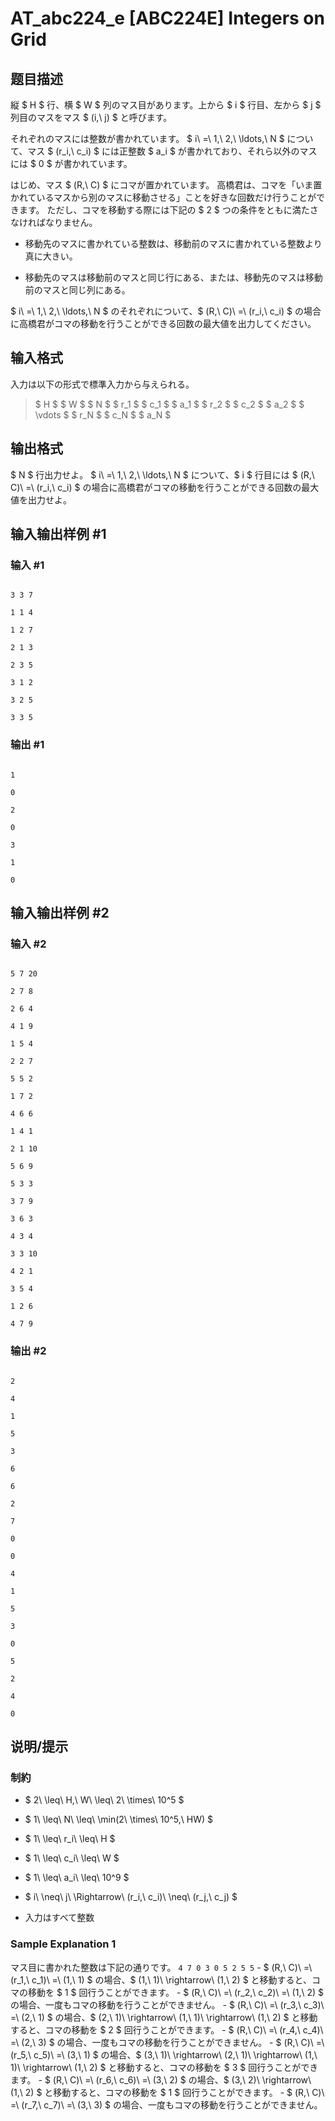# AT_abc224_e [ABC224E] Integers on Grid

## 题目描述

[problemUrl]: https://atcoder.jp/contests/abc224/tasks/abc224_e

縦 $ H $ 行、横 $ W $ 列のマス目があります。上から $ i $ 行目、左から $ j $ 列目のマスをマス $ (i,\ j) $ と呼びます。

それぞれのマスには整数が書かれています。 $ i\ =\ 1,\ 2,\ \ldots,\ N $ について、マス $ (r_i,\ c_i) $ には正整数 $ a_i $ が書かれており、それら以外のマスには $ 0 $ が書かれています。

はじめ、マス $ (R,\ C) $ にコマが置かれています。 高橋君は、コマを「いま置かれているマスから別のマスに移動させる」ことを好きな回数だけ行うことができます。 ただし、コマを移動する際には下記の $ 2 $ つの条件をともに満たさなければなりません。

- 移動先のマスに書かれている整数は、移動前のマスに書かれている整数より真に大きい。
- 移動先のマスは移動前のマスと同じ行にある、または、移動先のマスは移動前のマスと同じ列にある。

$ i\ =\ 1,\ 2,\ \ldots,\ N $ のそれぞれについて、$ (R,\ C)\ =\ (r_i,\ c_i) $ の場合に高橋君がコマの移動を行うことができる回数の最大値を出力してください。

## 输入格式

入力は以下の形式で標準入力から与えられる。

> $ H $ $ W $ $ N $ $ r_1 $ $ c_1 $ $ a_1 $ $ r_2 $ $ c_2 $ $ a_2 $ $ \vdots $ $ r_N $ $ c_N $ $ a_N $

## 输出格式

$ N $ 行出力せよ。 $ i\ =\ 1,\ 2,\ \ldots,\ N $ について、$ i $ 行目には $ (R,\ C)\ =\ (r_i,\ c_i) $ の場合に高橋君がコマの移動を行うことができる回数の最大値を出力せよ。

## 输入输出样例 #1

### 输入 #1

```
3 3 7
1 1 4
1 2 7
2 1 3
2 3 5
3 1 2
3 2 5
3 3 5
```

### 输出 #1

```
1
0
2
0
3
1
0
```

## 输入输出样例 #2

### 输入 #2

```
5 7 20
2 7 8
2 6 4
4 1 9
1 5 4
2 2 7
5 5 2
1 7 2
4 6 6
1 4 1
2 1 10
5 6 9
5 3 3
3 7 9
3 6 3
4 3 4
3 3 10
4 2 1
3 5 4
1 2 6
4 7 9
```

### 输出 #2

```
2
4
1
5
3
6
6
2
7
0
0
4
1
5
3
0
5
2
4
0
```

## 说明/提示

### 制約

- $ 2\ \leq\ H,\ W\ \leq\ 2\ \times\ 10^5 $
- $ 1\ \leq\ N\ \leq\ \min(2\ \times\ 10^5,\ HW) $
- $ 1\ \leq\ r_i\ \leq\ H $
- $ 1\ \leq\ c_i\ \leq\ W $
- $ 1\ \leq\ a_i\ \leq\ 10^9 $
- $ i\ \neq\ j\ \Rightarrow\ (r_i,\ c_i)\ \neq\ (r_j,\ c_j) $
- 入力はすべて整数

### Sample Explanation 1

マス目に書かれた整数は下記の通りです。 ``` 4 7 0 3 0 5 2 5 5 ``` - $ (R,\ C)\ =\ (r_1,\ c_1)\ =\ (1,\ 1) $ の場合、$ (1,\ 1)\ \rightarrow\ (1,\ 2) $ と移動すると、コマの移動を $ 1 $ 回行うことができます。 - $ (R,\ C)\ =\ (r_2,\ c_2)\ =\ (1,\ 2) $ の場合、一度もコマの移動を行うことができません。 - $ (R,\ C)\ =\ (r_3,\ c_3)\ =\ (2,\ 1) $ の場合、$ (2,\ 1)\ \rightarrow\ (1,\ 1)\ \rightarrow\ (1,\ 2) $ と移動すると、コマの移動を $ 2 $ 回行うことができます。 - $ (R,\ C)\ =\ (r_4,\ c_4)\ =\ (2,\ 3) $ の場合、一度もコマの移動を行うことができません。 - $ (R,\ C)\ =\ (r_5,\ c_5)\ =\ (3,\ 1) $ の場合、$ (3,\ 1)\ \rightarrow\ (2,\ 1)\ \rightarrow\ (1,\ 1)\ \rightarrow\ (1,\ 2) $ と移動すると、コマの移動を $ 3 $ 回行うことができます。 - $ (R,\ C)\ =\ (r_6,\ c_6)\ =\ (3,\ 2) $ の場合、$ (3,\ 2)\ \rightarrow\ (1,\ 2) $ と移動すると、コマの移動を $ 1 $ 回行うことができます。 - $ (R,\ C)\ =\ (r_7,\ c_7)\ =\ (3,\ 3) $ の場合、一度もコマの移動を行うことができません。